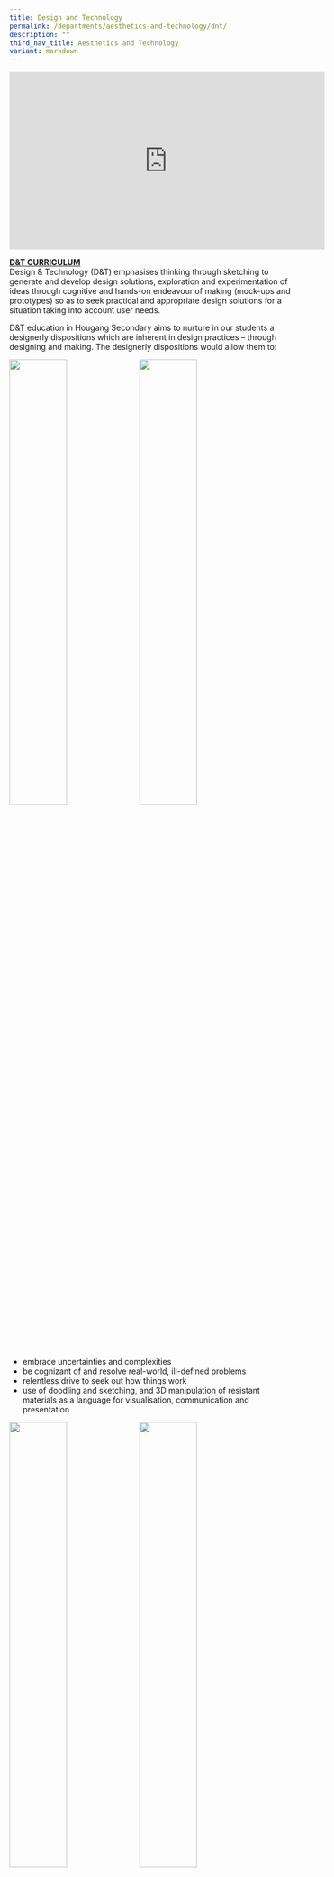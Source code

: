 ```yaml
---
title: Design and Technology
permalink: /departments/aesthetics-and-technology/dnt/
description: ""
third_nav_title: Aesthetics and Technology
variant: markdown
---
```

<center><iframe width="560" height="315" src="https://www.youtube.com/embed/S_Nt0Y6sInw" title="YouTube video player" frameborder="0" allow="accelerometer; autoplay; clipboard-write; encrypted-media; gyroscope; picture-in-picture; web-share" allowfullscreen=""></iframe></center>

**<u>D&amp;T CURRICULUM</u>**    
Design &amp; Technology (D&amp;T) emphasises thinking through sketching to generate and develop design solutions, exploration and experimentation of ideas through cognitive and hands-on endeavour of making (mock-ups and prototypes) so as to seek practical and appropriate design solutions for a situation taking into account user needs.

D&amp;T education in Hougang Secondary aims to nurture in our students a designerly dispositions which are inherent in design practices – through designing and making. The designerly dispositions would allow them to:

<img src="/images/DT1.png" style="width:45%">

<img src="/images/DT2.jpeg" style="width:45%">
		 
*   embrace uncertainties and complexities
*   be cognizant of and resolve real-world, ill-defined problems
*   relentless drive to seek out how things work
*   use of doodling and sketching, and 3D manipulation of resistant materials as a language for visualisation, communication and presentation


<img src="/images/DT3.jpeg" style="width:45%">

<img src="/images/DT4.jpeg" style="width:45%">


**<u>ENRICHMENTS</u>**

**Ignite Challenges**   
The D&amp;T students participates in IgnITE challenge at ITE. Organised by the Institute of Technical Education (ITE), the IgnITE Skills Challenge is an annual competition that presents students to technical abilities and nurtures a deeper appreciation of courses offered by ITE. Challenges are intended to be appealing and fun, for the joy of learning.

Daedalus Challenge    
*   Create a Glider using Computer-Aided Design (CAD) Software
*   Develop skills in using CAD software to design and assemble an aerodynamic glider that can clear obstacles.&nbsp;

**Ignite Challenge – Dream Glider**

In semester 1, the D&amp;T students participated in the Flying Saucer IgnITE challenge at ITE central.

The objective of this program is to allow our students to work with electronics components and interpret circuit diagrams. Students also gained hands-on experience in taking electrical measurements.

A total of 12 students in 4 teams participated in the Challenge. They constructed a circuit based on the given circuit diagram. The task also required the participants to demonstrate the operation of the circuit, taking measurement and recording of the voltages of electronic components.

At the final event, teams competed in the launching and landing of their ‘Flying Saucers’ accurately. The teams with the best scores will qualify for the finals. The teams were scored according to their

1.  Speed of assembly
2.  Circuit functionality
3.  Accuracy of measurements
4.  Landing accuracy


Skill Level 1: Identify the electronics components and their functions   
Skill Level 2: Interpret circuit diagram   
Skill Level 3: Connect an electronics circuit with blinking LED and motor.

**SciTecHuMatics 2019 – Environmental Awareness**

SciTecHuMAtics is a programme designed to engage pupils through inter-disciplinary student-centered activities and to provide an opportunity for students to explore the inter-connectedness of disciplines with respect to environmental issues (e.g. recycling, water resources, etc.). For the D&amp;T station, students used recycled water bottles as well as other scrap materials to create a plastic bottle planter made from recycled materials.

Photo 1

<img src="/images/dnt1.jpeg" style="width:45%">

Photo 2

<img src="/images/dnt2.jpeg" style="width:45%">
		 

### Makers Garage

<img src="/images/MG1.jpeg" style="width:45%">

The HS Makers Garage is a place where students design, experiment, build and create. It contains elements of a workshop, computer lab, craft room as well as the science lab. Students get to engage in science, engineering and tinkering. The Makers Garage are helmed by Mr. Anwar (IC), Mr Benny Ng (ST D&amp;T), Mr. Muthu and Mr. Jafri.

**T-shirt Printing**   
We learn two new techniques to print T-shirts which includes sublimation prints as well as heat transfer. We use each depending on the material as well as colour requirements and design of the T-shirt. Teachers and students have such a good time learning these techniques as part of school projects, such as Gear Up, or as personal hobby.

<img src="/images/MG2.jpeg" style="width:65%">

**Mug Printing**   
The techniques to print mugs includes sublimation prints. The mug press is similar to the T-shirt press but it is curved to suit the curve of the mug. Students from the Gear Up program prepared 120 mugs for teachers during the Staff Day Celebration.

<img src="/images/MG3.jpeg" style="width:65%">

**Mod Podge**   
Mod Podge is one of the most well-known craft activity. It is a decoupage medium — an all-in-one glue, sealer and finish used to attach paper and fabric to various surfaces. Students apply paper on ceramic tiles to produce wonderful crafts.

<img src="/images/MG4.jpeg" style="width:65%">

**Embroidery**   
Other than the usual sewing functions, the embroidery machine can create, embellish, personalize and decorate just about any type of fabric. Though embroidery machines are not new, the technology used in our embroidery machine is more advanced and easier to use than ever before. 

<img src="/images/MG5.jpeg" style="width:65%">

**Badge Making**     
A badge is a special or distinctive mark, token, or device worn as a sign of allegiance, membership, authority or achievement. With our badge maker, students can easily make a badge in two different sizes. This year, the students from the Gear Up program made badges to celebrate National Day. Staff were also welcomed to make personalized badges as mementos of their activities. 

<img src="/images/MG6.jpeg" style="width:65%">

**3D Printing**
From digital designs on your laptops to something tangible that you can hold in your hands. A 3D printer essentially works by extruding molten plastic through a tiny nozzle that it moves around precisely under computer control. It prints one layer, waits for it to dry, and then prints the next layer on top. Students undergo a program to generate ideas, make cardboard mock-ups, produce digital models and print out toys of their own design! 

<img src="/images/MG7.jpeg" style="width:65%">


Teacher-Led Workshop 
<iframe src="https://docs.google.com/presentation/d/1WBqDfm0AZvZ75tPTJg516vczkj-HGISuV-marYQe4OM/embed?start=true&amp;loop=true&amp;delayms=3000" frameborder="0" width="960" height="569" allowfullscreen="true"></iframe>